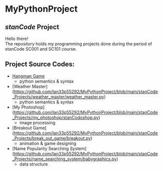 # MyPythonProject
## *stanCode* Project
Hello there!\
The repository holds my programming projects done during the period of stanCode SC001 and SC101 course.

## Project Source Codes:
- [Hangman Game](https://github.com/Ian33p55292/MyPythonProject/blob/main/stanCode_Projects/hangman_game/hangman.py)
  - python semantics & syntax
- [Weather Master] (https://github.com/Ian33p55292/MyPythonProject/blob/main/stanCode_Projects/weather_master/weather_master.py)
  - python semantics & syntax
- [My Photoshop] (https://github.com/Ian33p55292/MyPythonProject/blob/main/stanCode_Projects/my_photoshop/stanCodoshop.py)
  - image processing
- [Breakout Game] (https://github.com/Ian33p55292/MyPythonProject/blob/main/stanCode_Projects/break_out_game/breakout.py)
  - animation & game designing
- [Name Popularity Searching System] (https://github.com/Ian33p55292/MyPythonProject/blob/main/stanCode_Projects/name_searching_system/babygraphics.py)
  - data structure    

